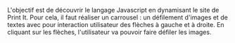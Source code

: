 L'objectif est de découvrir le langage Javascript en dynamisant le site de Print It. 
Pour cela, il faut réaliser un carrousel : un défilement d'images et de textes avec pour interaction utilisateur des flèches à gauche et à droite. 
En cliquant sur les flèches, l'utilisateur va pouvoir faire défiler les images.

